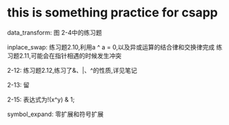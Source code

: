 # this is something practice for csapp

data_transform:
  图 2-4中的练习题

inplace_swap:
  练习题2.10,利用a ^ a = 0,以及异或运算的结合律和交换律完成
  练习题2.11,可能会在指针相遇的时候发生冲突

2-12:
  练习题2.12,练习了&、|、^的性质,详见笔记

2-13:
  留

2-15:
  表达式为!(x^y) & 1;

symbol_expand:
  零扩展和符号扩展

